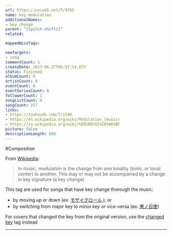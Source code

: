 ```yaml
---
url: https://vocadb.net/T/9705
name: key modulation
additionalNames: 
- key change
parent: "[[pitch-shift]]"
related:

mappedNicoTags:

newTargets:
- song
commentCount: 1
createDate: 2023-06-27T06:57:14.873
status: Finished
albumCount: 0
artistCount: 0
eventCount: 0
eventSeriesCount: 0
followerCount: 1
songListCount: 0
songCount: 257
links: 
- https://touhoudb.com/T/1540
- https://en.wikipedia.org/wiki/Modulation_(music)
- https://ja.wikipedia.org/wiki/%E8%BB%A2%E8%AA%BF
picture: false
descriptionLength: 609
---
```


#Composition

From [Wikipedia](https://en.wikipedia.org/wiki/Modulation_(music)):
>In music, modulation is the change from one tonality (tonic, or tonal center) to another. This may or may not be accompanied by a change in key signature (a key change).

This tag are used for songs that have key change thorough the music:
* by moving up or down (ex: [モザイクロール ](https://vocadb.net/S/1381)); or
* by switching from major key to minor key or vice-versa (ex: [悪ノ召使](https://vocadb.net/S/1358))

For covers that changed the key from the original version, use the [changed key](https://vocadb.net/T/9109/changed-key) tag instead

---

